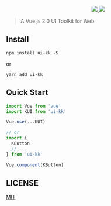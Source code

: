 
<p align="center">
  <a href="LICENSE">
    <img src="https://img.shields.io/badge/License-MIT-yellow.svg">
  </a>
  <a href="https://travis-ci.org/ppppr/K-UI">
    <img src="https://travis-ci.org/ppppr/K-UI.svg?branch=master">
  </a>
</p>

> A Vue.js 2.0 UI Toolkit for Web

## Install
```shell
npm install ui-kk -S
```

or

```shell
yarn add ui-kk
```

## Quick Start
``` javascript
import Vue from 'vue'
import KUI from 'ui-kk'

Vue.use(...KUI)

// or
import {
  KButton
  // ...
} from 'ui-kk'

Vue.component(KButton)
```


## LICENSE
[MIT](https://zh.wikipedia.org/wiki/MIT%E8%A8%B1%E5%8F%AF%E8%AD%89)

